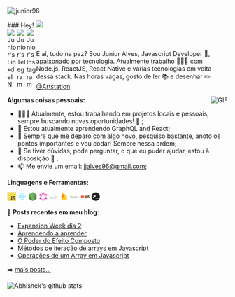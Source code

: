 <p align="left"> <img src="https://komarev.com/ghpvc/?username=jjunior96" alt="jjunior96" /> </p>
### Hey! <img src="https://media.giphy.com/media/hvRJCLFzcasrR4ia7z/giphy.gif" width="30px">

<br/>

<a href="https://www.linkedin.com/in/junior-alves-b66a10127">
  <img align="left" alt="Junior's LinkdeIN" width="22px" src="https://cdn.jsdelivr.net/npm/simple-icons@v3/icons/linkedin.svg" />
</a>
<a href="https://t.me/jjalves96">
  <img align="left" alt="Junior's Telegram" width="22px" src="https://cdn.jsdelivr.net/npm/simple-icons@v3/icons/telegram.svg" />
</a>
<a href="https://www.instagram.com/junior.alves__/">
  <img align="left" alt="Junior's Instagram" width="22px" src="https://cdn.jsdelivr.net/npm/simple-icons@v3/icons/instagram.svg" />
</a>

<br />
<br />

E aí, tudo na paz? Sou Junior Alves, Javascript Developer 🚀, apaixonado por tecnologia. Atualmente trabalho 👨🏽‍💻 com Node.js, ReactJS, React Native e várias tecnologias em volta dessa stack. Nas horas vagas, gosto de ler 📚 e desenhar ✏️ [@Artstation](https://www.artstation.com/jjunior_art)

  <img align="right" alt="GIF" src="https://media.giphy.com/media/iIqmM5tTjmpOB9mpbn/giphy.gif" />

**Algumas coisas pessoais:**

- 👨🏽‍💻 Atualmente, estou trabalhando em projetos locais e pessoais, sempre buscando novas oportunidades! 🚀 ;
- 🌱 Estou atualmente aprendendo GraphQL and React;
- 🤔 Sempre que me deparo com algo novo, pesquiso bastante, anoto os pontos importantes e vou codar! Sempre nessa ordem;
- 💬 Se tiver dúvidas, pode perguntar, o que eu puder ajudar, estou à disposição 🤝 ;
- 📫 Me envie um email: jjalves96@gmail.com;

**Linguagens e Ferramentas:**

<code><img height="20" src="https://raw.githubusercontent.com/github/explore/80688e429a7d4ef2fca1e82350fe8e3517d3494d/topics/javascript/javascript.png"></code>
<code><img height="20" src="https://raw.githubusercontent.com/github/explore/80688e429a7d4ef2fca1e82350fe8e3517d3494d/topics/react/react.png"></code>
<code><img height="20" src="https://raw.githubusercontent.com/github/explore/80688e429a7d4ef2fca1e82350fe8e3517d3494d/topics/nodejs/nodejs.png"></code>
<code><img height="20" src="https://raw.githubusercontent.com/github/explore/5c058a388828bb5fde0bcafd4bc867b5bb3f26f3/topics/graphql/graphql.png"></code>
<code><img height="20" src="https://raw.githubusercontent.com/github/explore/80688e429a7d4ef2fca1e82350fe8e3517d3494d/topics/mysql/mysql.png"></code>
<code><img height="20" src="https://raw.githubusercontent.com/github/explore/80688e429a7d4ef2fca1e82350fe8e3517d3494d/topics/firebase/firebase.png"></code>
<code><img height="20" src="https://raw.githubusercontent.com/github/explore/80688e429a7d4ef2fca1e82350fe8e3517d3494d/topics/mongodb/mongodb.png"></code>
<code><img height="20" src="https://raw.githubusercontent.com/github/explore/80688e429a7d4ef2fca1e82350fe8e3517d3494d/topics/git/git.png"></code>
<code><img height="20" src="https://raw.githubusercontent.com/github/explore/80688e429a7d4ef2fca1e82350fe8e3517d3494d/topics/terminal/terminal.png"></code>

**📕 Posts recentes em meu blog:**

<!-- BLOG:START -->
- [Expansion Week dia 2](https://alvesjunior.netlify.app/a-importância-do-plano-de-carreira/)
- [Aprendendo a aprender](https://alvesjunior.netlify.app/aprendendo-a-aprender/)
- [O Poder do Efeito Composto](https://alvesjunior.netlify.app/o-poder-do-efeito-composto/)
- [Métodos de iteração de arrays em Javascript](https://alvesjunior.netlify.app/métodos-de-iteração-de-arrays-em-javascript/)
- [Operações de um Array em Javascript](https://alvesjunior.netlify.app/operacoes-de-um-array-em-javascript/)
<!-- BLOG:END -->

➡️ [mais posts...](https://devjuniorplus.com.br)

![Abhishek's github stats](https://github-readme-stats.vercel.app/api?username=jjunior96&show_icons=true&hide_border=true)
